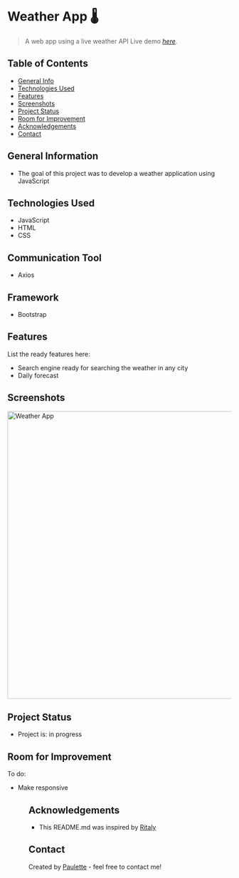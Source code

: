 # Weather App 🌡
> A web app using a live weather API
> Live demo [_here_](https://paulette-zaldivar-flores.github.io/Weather-App/).

## Table of Contents
* [General Info](#general-information)
* [Technologies Used](#technologies-used)
* [Features](#features)
* [Screenshots](#screenshots)
* [Project Status](#project-status)
* [Room for Improvement](#room-for-improvement)
* [Acknowledgements](#acknowledgements)
* [Contact](#contact)


## General Information
<ul><li>The goal of this project was to develop a weather application using JavaScript</li></ul>


## Technologies Used
<ul>
  <li>JavaScript</li>
  <li>HTML</li>
  <li>CSS</li></ul>
  
  
## Communication Tool
  <ul> <li>Axios</li></ul>
  
  
## Framework 
<ul>
  <li>Bootstrap</li></ul>
    
  
  
  
 
  


## Features
List the ready features here:
<ul>
  <li>Search engine ready for searching the weather in any city</li>
  <li> Daily forecast</li></ul>



## Screenshots


<img width="646" alt="Weather App" src="https://user-images.githubusercontent.com/96970580/153529049-64a7dd81-f45d-4d62-ba3a-b7c6b7ae7b2c.png">




## Project Status
<ul>
<li>Project is: in progress</li></ul>


## Room for Improvement

To do:
<ul>
  <li>Make responsive</li><ul>


## Acknowledgements
 
 <ul><li>This README.md was inspired by <a href ="https://github.com/ritaly"> Ritaly</a></li></ul>


## Contact
Created by [Paulette](https://pzf.netlify.app/) - feel free to contact me!




































